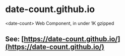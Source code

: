 # date-count.github.io
&lt;date-count> Web Component, in under 1K gzipped

## See: [https://date-count.github.io/](https://date-count.github.io/)
